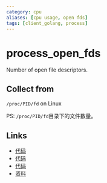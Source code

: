 ```yaml
---
category: cpu
aliases: [cpu usage, open fds]
tags: [client_golang, process]
---
```

# process_open_fds

Number of open file descriptors.

## Collect from

`/proc/PID/fd` on Linux  

PS: `/proc/PID/fd`目录下的文件数量。

## Links

- [代码](https://github.com/prometheus/client_golang/blob/master/prometheus/process_collector.go#L80)
- [代码](https://github.com/prometheus/client_golang/blob/master/prometheus/process_collector_other.go#L54)
- [代码](https://github.com/prometheus/procfs/blob/master/proc.go#L293)
- [资料](https://povilasv.me/prometheus-go-metrics/#)